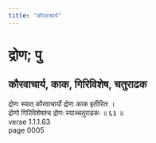 ```yaml
---
title: "कौरवाचार्य"
---
```


# द्रोण; पु
## कौरवाचार्य, काक, गिरिविशेष, चतुराढक
द्रोणः स्यात् कौरवाचार्यो द्रोणः काक इतीरितः ।<br />द्रोणो गिरिविशेषश्च द्रोणः स्याच्चतुराढकः ॥ ६३ ॥<br />verse 1.1.1.63<br />page 0005

